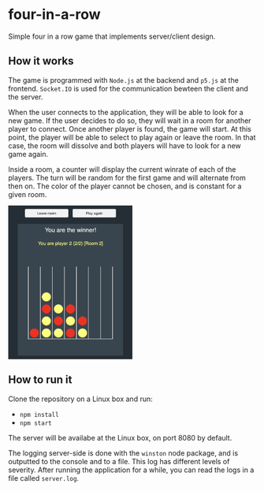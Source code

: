 # four-in-a-row
Simple four in a row game that implements server/client design.

## How it works
The game is programmed with `Node.js` at the backend and `p5.js` at the frontend.
`Socket.IO` is used for the communication bewteen the client and the server.

When the user connects to the application, they will be able to look for a new game.
If the user decides to do so, they will wait in a room for another player to connect.
Once another player is found, the game will start. At this point, the player will be able to select to play again or leave the room.
In that case, the room will dissolve and both players will have to look for a new game again.

Inside a room, a counter will display the current winrate of each of the players.
The turn will be random for the first game and will alternate from then on.
The color of the player cannot be chosen, and is constant for a given room.

<img src="https://github.com/aitorperezzz/four-in-a-row/blob/master/images/readme_image.png" alt="drawing" align="center" width="50%"/>

## How to run it
Clone the repository on a Linux box and run:
* `npm install`
* `npm start`

The server will be availabe at the Linux box, on port 8080 by default.

The logging server-side is done with the `winston` node package, and is outputted to the console and to a file.
This log has different levels of severity.
After running the application for a while, you can read the logs in a file called `server.log`.
